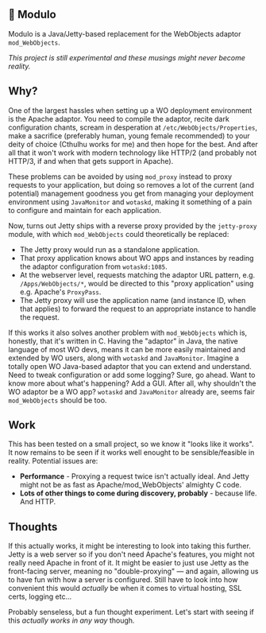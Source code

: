 ## 🤖 Modulo

Modulo is a Java/Jetty-based replacement for the WebObjects adaptor `mod_WebObjects`.

_This project is still experimental and these musings might never become reality._

## Why?

One of the largest hassles when setting up a WO deployment environment is the Apache adaptor. You need to compile the adaptor, recite dark configuration chants, scream in desperation at `/etc/WebObjects/Properties`, make a sacrifice (preferably human, young female recommended) to your deity of choice (Cthulhu works for me) and then hope for the best. And after all that it won't work with modern technology like HTTP/2 (and probably not HTTP/3, if and when that gets support in Apache).

These problems can be avoided by using `mod_proxy` instead to proxy requests to your application, but doing so removes a lot of the current (and potential) management goodness you get from managing your deployment environment using `JavaMonitor` and `wotaskd`, making it something of a pain to configure and maintain for each application.

Now, turns out Jetty ships with a reverse proxy provided by the `jetty-proxy` module, with which `mod_WebObjects` could theoretically be replaced:

 * The Jetty proxy would run as a standalone application.
 * That proxy application knows about WO apps and instances by reading the adaptor configuration from `wotaskd:1085`.
 * At the webserver level, requests matching the adaptor URL pattern, e.g. `/Apps/WebObjects/*`, would be directed to this "proxy application" using e.g. Apache's `ProxyPass`.
 * The Jetty proxy will use the application name (and instance ID, when that applies) to forward the request to an appropriate instance to handle the request.

If this works it also solves another problem with `mod_WebObjects` which is, honestly, that it's written in C. Having the "adaptor" in Java, the native language of most WO devs, means it can be more easily maintained and extended by WO users, along with `wotaskd` and `JavaMonitor`. Imagine a totally open WO Java-based adaptor that you can extend and understand. Need to tweak configuration or add some logging? Sure, go ahead. Want to know more about what's happening? Add a GUI. After all, why shouldn't the WO adaptor be a WO app? `wotaskd` and `JavaMonitor` already are, seems fair `mod_WebObjects` should be too.

## Work

This has been tested on a small project, so we know it "looks like it works". It now remains to be seen if it works well enought to be sensible/feasible in reality. Potential issues are:

* **Performance** - Proxying a request twice isn't actually ideal. And Jetty might not be as fast as Apache/mod_WebObjects' almighty C code.
* **Lots of other things to come during discovery, probably** - because life. And HTTP.

## Thoughts

If this actually works, it might be interesting to look into taking this further. Jetty is a web server so if you don't need Apache's features, you might not really need Apache in front of it. It might be easier to just use Jetty as the front-facing server, meaning no "double-proxying" — and again, allowing us to have fun with how a server is configured. Still have to look into how convenient this would _actually_ be when it comes to virtual hosting, SSL certs, logging etc...

Probably senseless, but a fun thought experiment. Let's start with seeing if this _actually works in any way_ though.